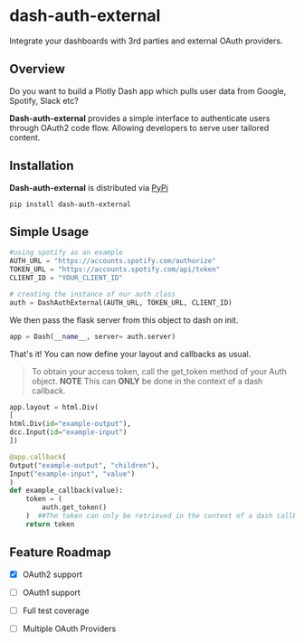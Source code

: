 # dash-auth-external

 Integrate your dashboards with 3rd parties and external OAuth providers. 

## Overview

Do you want to build a Plotly Dash app which pulls user data from Google, Spotify, Slack etc?

**Dash-auth-external** provides a simple interface to authenticate users through OAuth2 code flow. Allowing developers to serve user tailored content. 

## Installation
**Dash-auth-external** is distributed via [PyPi](https://pypi.org/project/dash-auth-external/)

```
pip install dash-auth-external
```
## Simple Usage
```python
#using spotify as an example
AUTH_URL = "https://accounts.spotify.com/authorize"
TOKEN_URL = "https://accounts.spotify.com/api/token"
CLIENT_ID = "YOUR_CLIENT_ID"

# creating the instance of our auth class
auth = DashAuthExternal(AUTH_URL, TOKEN_URL, CLIENT_ID)
```
We then pass the flask server from this object to dash on init.
```python
app = Dash(__name__, server= auth.server)
```
That's it! You can now define your layout and callbacks as usual. 
> To obtain your access token, call the get_token method of your Auth object.
> **NOTE** This can **ONLY** be done in the context of a dash callback.
```python
app.layout = html.Div(
[
html.Div(id="example-output"), 
dcc.Input(id="example-input")
])

@app.callback(
Output("example-output", "children"),
Input("example-input", "value")
)
def example_callback(value):
    token = (
        auth.get_token()
    )  ##The token can only be retrieved in the context of a dash callback
    return token
```

## Feature Roadmap

- [x] OAuth2 support
- [ ] OAuth1 support 
- [ ] Full test coverage
- [ ] Multiple OAuth Providers 










